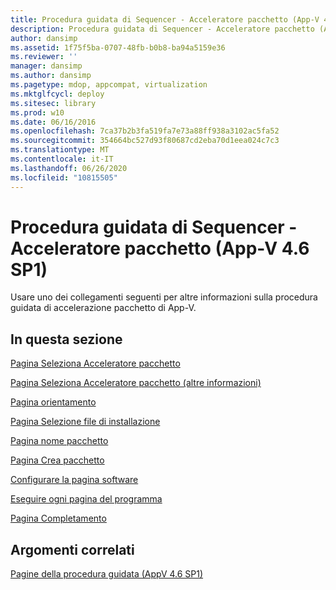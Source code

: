 ```yaml
---
title: Procedura guidata di Sequencer - Acceleratore pacchetto (App-V 4.6 SP1)
description: Procedura guidata di Sequencer - Acceleratore pacchetto (App-V 4.6 SP1)
author: dansimp
ms.assetid: 1f75f5ba-0707-48fb-b0b8-ba94a5159e36
ms.reviewer: ''
manager: dansimp
ms.author: dansimp
ms.pagetype: mdop, appcompat, virtualization
ms.mktglfcycl: deploy
ms.sitesec: library
ms.prod: w10
ms.date: 06/16/2016
ms.openlocfilehash: 7ca37b2b3fa519fa7e73a88ff938a3102ac5fa52
ms.sourcegitcommit: 354664bc527d93f80687cd2eba70d1eea024c7c3
ms.translationtype: MT
ms.contentlocale: it-IT
ms.lasthandoff: 06/26/2020
ms.locfileid: "10815505"
---
```

# Procedura guidata di Sequencer - Acceleratore pacchetto (App-V 4.6 SP1)


Usare uno dei collegamenti seguenti per altre informazioni sulla procedura guidata di accelerazione pacchetto di App-V.

## In questa sezione


<a href="" id="select-package-accelerator-page"></a>[Pagina Seleziona Acceleratore pacchetto](select-package-accelerator-page.md)  

<a href="" id="select-package-accelerator--learn-more--page"></a>[Pagina Seleziona Acceleratore pacchetto (altre informazioni)](select-package-accelerator--learn-more--page.md)  

<a href="" id="guidance-page"></a>[Pagina orientamento](guidance-page-app-v-46-sp1.md)  

<a href="" id="select-installation-files-page"></a>[Pagina Selezione file di installazione](select-installation-files-page-app-v-46-sp1.md)  

<a href="" id="package-name-page"></a>[Pagina nome pacchetto](package-name-page--app-v-46-sp1.md)  

<a href="" id="create-package-page"></a>[Pagina Crea pacchetto](create-package-page--app-v-46-sp1.md)  

<a href="" id="configure-software-page"></a>[Configurare la pagina software](configure-software-page-app-v-46-sp1.md)  

<a href="" id="run-each-program-page"></a>[Eseguire ogni pagina del programma](run-each-program-page-app-v-46-sp1.md)  

<a href="" id="completion-page"></a>[Pagina Completamento](completion-page-package-accelerator.md)  

## Argomenti correlati


[Pagine della procedura guidata (AppV 4.6 SP1)](wizard-pages--appv-46-sp1-.md)

 

 





